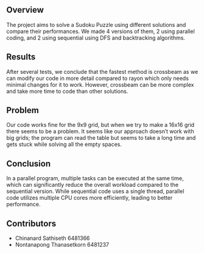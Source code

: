 ## Overview
The project aims to solve a Sudoku Puzzle using different solutions and compare their performances. We made 4 versions of them, 2 using parallel coding, and 2 using sequential using DFS and backtracking algorithms.

## Results
After several tests, we conclude that the fastest method is crossbeam as we can modify our code in more detail compared to rayon which only needs minimal changes for it to work. However, crossbeam can be more complex and take more time to code than other solutions.

## Problem
Our code works fine for the 9x9 grid, but when we try to make a 16x16 grid there seems to be a problem. It seems like our approach doesn’t work with big grids; the program can read the table but seems to take a long time and gets stuck while solving all the empty spaces.

## Conclusion
In a parallel program, multiple tasks can be executed at the same time, which can significantly reduce the overall workload compared to the sequential version. While sequential code uses a single thread, parallel code utilizes multiple CPU cores more efficiently, leading to better performance.

## Contributors
- Chinanard Sathiseth 6481366
- Nontanapong Thanasetkorn 6481237